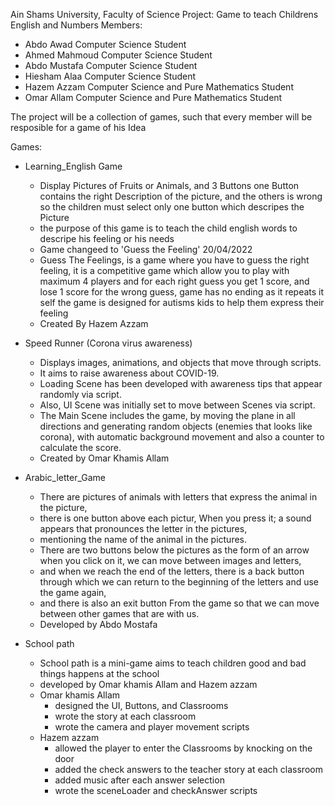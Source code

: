 Ain Shams University, Faculty of Science
Project: Game to teach Childrens English and Numbers
Members:
  - Abdo Awad     Computer Science Student
  - Ahmed Mahmoud Computer Science Student
  - Abdo Mustafa  Computer Science Student
  - Hiesham Alaa  Computer Science Student
  - Hazem Azzam   Computer Science and Pure Mathematics Student
  - Omar Allam   Computer Science and Pure Mathematics Student

The project will be a collection of games, such that every member will be resposible for a game of his Idea

Games:
  - Learning_English Game
    + Display Pictures of Fruits or Animals, and 3 Buttons one Button contains the right Description of the picture, and the others is wrong
      so the children must select only one button which descripes the Picture
    + the purpose of this game is to teach the child english words to descripe his feeling or his needs
    + Game changeed to 'Guess the Feeling' 20/04/2022
    + Guess The Feelings, is a game where you have to guess the right feeling, 
      it is a competitive game which allow you to play with maximum 4 players
      and for each right guess you get 1 score, and lose 1 score for the wrong guess,
      game has no ending as it repeats it self
      the game is designed for autisms kids to help them express their feeling
    + Created By Hazem Azzam
  
  - Speed Runner (Corona virus awareness)
    + Displays images, animations, and objects that move through scripts.
    + It aims to raise awareness about COVID-19.
    + Loading Scene has been developed with awareness tips that appear randomly via script. 
    + Also, UI Scene was initially set to move between Scenes via script.
    + The Main Scene includes the game, by moving the plane in all directions and generating random objects (enemies that looks like corona), with automatic background movement and also a counter to calculate the score.
    + Created by Omar Khamis Allam

  - Arabic_letter_Game
      + There are pictures of animals with letters that express the animal in the picture, 
      + there is one button above each pictur, When you press it; a sound appears that pronounces the letter in the pictures, 
      + mentioning the name of the animal in the pictures. 
      + There are two  buttons below the pictures as the form of an arrow when you click on it, we can move between images and letters, 
      + and when we reach the end of the letters, there is a back button through which we can return to the beginning of the letters and use the game again, 
      + and there is also an exit button From the game so that we can move between other games that are with us.
      + Developed by Abdo Mostafa
  
  - School path
    + School path is a mini-game aims to teach children good and bad things happens at the school
    + developed by Omar khamis Allam and Hazem azzam
    + Omar khamis Allam 
      + designed the UI, Buttons, and Classrooms
      +  wrote the story at each classroom
      +  wrote the camera and player movement scripts
    + Hazem azzam 
      + allowed the player to enter the Classrooms by knocking on the door
      + added the check answers to the teacher story at each classroom
      + added music after each answer selection
      + wrote the sceneLoader and checkAnswer scripts
   
